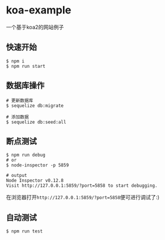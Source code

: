# koa-example
一个基于koa2的网站例子 

## 快速开始
```
$ npm i
$ npm run start
```

## 数据库操作
```
# 更新数据库
$ sequelize db:migrate

# 添加数据
$ sequelize db:seed:all
```

## 断点测试
```
$ npm run debug
# or
$ node-inspector -p 5859

# output
Node Inspector v0.12.8
Visit http://127.0.0.1:5859/?port=5858 to start debugging.
```

在浏览器打开`http://127.0.0.1:5859/?port=5858`便可进行调试了:)

## 自动测试
```
$ npm run test
```